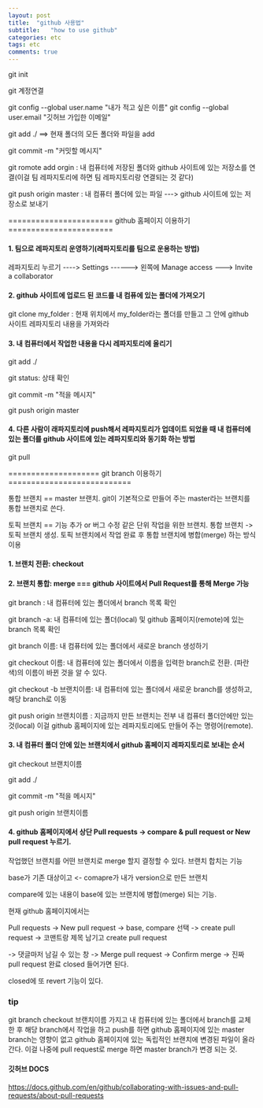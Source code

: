 ```yaml
---
layout: post
title:  "github 사용법"
subtitle:   "how to use github"
categories: etc
tags: etc
comments: true
---
```



git init

git 계정연결

git config --global user.name "내가 적고 싶은 이름"
git config --global user.email "깃허브 가입한 이메일"


git add ./   ==> 현재 폴더의 모든 폴더와 파일을 add

git commit -m "커밋할 메시지"

git romote add orgin <URL> :  내 컴퓨터에 저장된 폴더와 github 사이트에 있는 저장소를 연결(이걸 팀 레파지토리에 하면
팀 레파지토리랑 연결되는 것 같다)

git push origin master : 내 컴퓨터 폴더에 있는 파일 ---> github 사이트에 있는 저장소로 보내기


=======================  github 홈페이지 이용하기  =======================

####  1. 팀으로 레파지토리 운영하기(레파지토리를 팀으로 운용하는 방법)

레파지토리 누르기 ----> Settings ------> 왼쪽에 Manage access ---> Invite a collaborator


####  2. github 사이트에 업로드 된 코드를 내 컴퓨에 있는 폴더에 가져오기

git clone <URL> my_folder : 현재 위치에서 my_folder라는 폴더를 만들고 그 안에 github 사이트 레파지토리 내용을 가져와라

####  3. 내 컴퓨터에서 작업한 내용을 다시 레파지토리에 올리기

git add ./

git status: 상태 확인

git commit -m "적을 메시지"

git push origin master


#### 4. 다른 사람이 래파지토리에 push해서 레파지토리가 업데이트 되었을 때 내 컴퓨터에 있는 폴더를 github 사이트에 있는 레파지토리와 동기화 하는 방법

git pull


====================  git branch 이용하기 ===========================

통합 브랜치 == master 브랜치. git이 기본적으로 만들어 주는 master라는 브랜치를 통합 브랜치로 쓴다.

토픽 브랜치 == 기능 추가 or 버그 수정 같은 단위 작업을 위한 브랜치. 통합 브랜치 -> 토픽 브랜치 생성. 토픽 브랜치에서 작업
완료 후 통합 브랜치에 병합(merge) 하는 방식 이용


####  1. 브랜치 전환: checkout

####  2. 브랜치 통합: merge === github 사이트에서 Pull Request를 통해 Merge 가능

git branch : 내 컴퓨터에 있는 폴더에서 branch 목록 확인

git branch -a: 내 컴퓨터에 있는 폴더(local) 및 github 홈페이지(remote)에 있는 branch 목록 확인

git branch 이름: 내 컴퓨터에 있는 폴더에서 새로운 branch 생성하기

git checkout 이름: 내 컴퓨터에 있는 폴더에서 이름을 입력한 branch로 전환. (파란색)의 이름이 바뀐 것을 알 수 있다.

git checkout -b 브랜치이름: 내 컴퓨터에 있는 폴더에서 새로운 branch를 생성하고, 해당 branch로 이동

git push origin 브랜치이름 : 지금까지 만든 브랜치는 전부 내 컴퓨터 폴더안에만 있는 것(local) 이걸 github 홈페이지에 있는
레파지토리에도 만들어 주는 명령어(remote).


####  3. 내 컴퓨터 폴더 안에 있는 브랜치에서 github 홈페이지 레파지토리로 보내는 순서

git checkout 브랜치이름

git add ./

git commit -m "적을 메시지"

git push origin 브랜치이름


####  4. github 홈페이지에서 상단 Pull requests -> compare & pull request or New pull request 누르기.

작업했던 브랜치를 어떤 브랜치로 merge 할지 결정할 수 있다. 브랜치 합치는 기능

base가 기존 대상이고 <- comapre가 내가 version으로 만든 브랜치

compare에 있는 내용이 base에 있는 브랜치에 병합(merge) 되는 기능.


현재  github 홈페이지에서는

Pull requests -> New pull request -> base, compare 선택 -> create pull request -> 코맨트랑 제목 남기고 create pull request

-> 댓글마저 남길 수 있는 창 -> Merge pull request -> Confirm merge -> 진짜 pull request 완료 closed 들어가면 된다.

closed에 또 revert 기능이 있다.


### tip

git branch checkout 브랜치이름 가지고 내 컴퓨터에 있는 폴더에서 branch를 교체한 후
해당 branch에서 작업을 하고 push를 하면 github 홈페이지에 있는 master branch는 영향이 없고 github 홈페이지에 있는  독립적인 브랜치에 변경된  파일이 올라간다. 이걸 나중에 pull request로 merge 하면 master branch가 변경 되는 것.


####  깃허브 DOCS


https://docs.github.com/en/github/collaborating-with-issues-and-pull-requests/about-pull-requests
